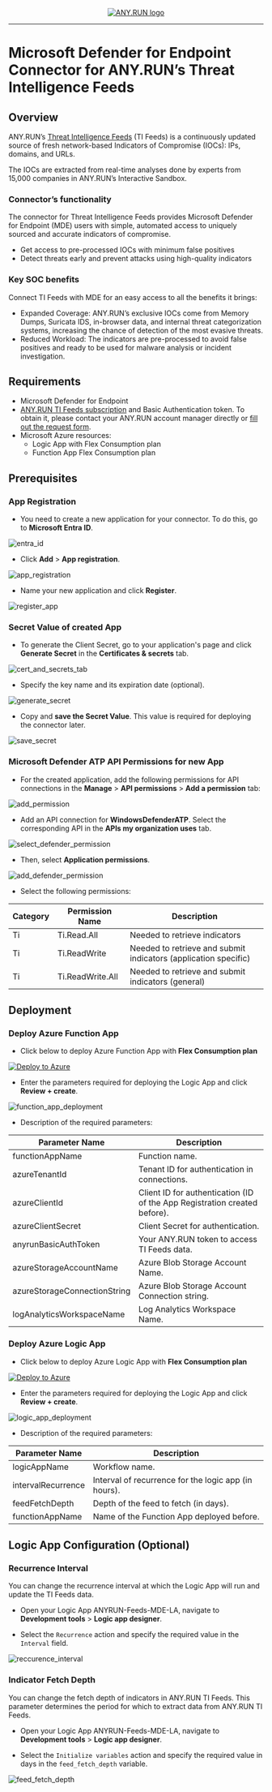 <p align="center">
    <a href="#readme">
        <img alt="ANY.RUN logo" src="https://raw.githubusercontent.com/anyrun/anyrun-sdk/b3dfde1d3aa018d0a1c3b5d0fa8aaa652e80d883/static/logo.svg">
    </a>
</p>

______________________________________________________________________

# Microsoft Defender for Endpoint Connector for ANY.RUN’s Threat Intelligence Feeds 

## Overview

ANY.RUN’s [Threat Intelligence Feeds](https://any.run/threat-intelligence-feeds/?utm_source=anyrungithub&utm_medium=documentation&utm_campaign=ms_defender_tifeeds&utm_content=linktofeedslanding) (TI Feeds) is a continuously updated source of fresh network-based Indicators of Compromise (IOCs): IPs, domains, and URLs. 

The IOCs are extracted from real-time analyses done by experts from 15,000 companies in ANY.RUN’s Interactive Sandbox. 

### Connector’s functionality 

The connector for Threat Intelligence Feeds provides Microsoft Defender for Endpoint (MDE) users with simple, automated access to uniquely sourced and accurate indicators of compromise. 

- Get access to pre-processed IOCs with minimum false positives
- Detect threats early and prevent attacks using high-quality indicators 

### Key SOC benefits 

Connect TI Feeds with MDE for an easy access to all the benefits it brings:  

- Expanded Coverage: ANY.RUN’s exclusive IOCs come from Memory Dumps, Suricata IDS, in-browser data, and internal threat categorization systems, increasing the chance of detection of the most evasive threats.
- Reduced Workload: The indicators are pre-processed to avoid false positives and ready to be used for malware analysis or incident investigation.

## Requirements
- Microsoft Defender for Endpoint
- [ANY.RUN TI Feeds subscription](https://intelligence.any.run/plans/?utm_source=anyrungithub&utm_medium=documentation&utm_campaign=ms_defender_tifeeds&utm_content=linktotiplans) and Basic Authentication token. To obtain it, please contact your ANY.RUN account manager directly or [fill out the request form](https://any.run/threat-intelligence-feeds/?utm_source=anyrungithub&utm_medium=documentation&utm_campaign=ms_defender_tifeeds&utm_content=linktotifeedslanding#contact-sales). 
- Microsoft Azure resources:
  - Logic App with Flex Consumption plan
  - Function App Flex Consumption plan

## Prerequisites

### App Registration

- You need to create a new application for your connector. To do this, go to **Microsoft Entra ID**.

![entra_id](images/003.png)

- Click **Add** > **App registration**.

![app_registration](images/004.png)

- Name your new application and click **Register**.

![register_app](images/001.png)

### Secret Value of created App

- To generate the Client Secret, go to your application's page and click **Generate Secret** in the **Certificates & secrets** tab.

![cert_and_secrets_tab](images/005.png)

- Specify the key name and its expiration date (optional).

![generate_secret](images/006.png)

- Copy and **save the Secret Value**. This value is required for deploying the connector later.

![save_secret](images/007.png)

### Microsoft Defender ATP API Permissions for new App

- For the created application, add the following permissions for API connections in the **Manage** > **API permissions** > **Add a permission** tab:

![add_permission](images/008.png)

- Add an API connection for **WindowsDefenderATP**. Select the corresponding API in the **APIs my organization uses** tab.

![select_defender_permission](images/009.png)

- Then, select **Application permissions**.

![add_defender_permission](images/010.png)

- Select the following permissions:

|       Category       |   Permission Name   | Description                                                            |
|----------------------|---------------------|------------------------------------------------------------------------|
| Ti                   | Ti.Read.All         | Needed to retrieve indicators                                          |
| Ti                   | Ti.ReadWrite        | Needed to retrieve and submit indicators (application specific)        |
| Ti                   | Ti.ReadWrite.All    | Needed to retrieve and submit indicators (general)                     |

## Deployment

### Deploy Azure Function App

- Click below to deploy Azure Function App with **Flex Consumption plan**
 
[![Deploy to Azure](https://aka.ms/deploytoazurebutton)](https://portal.azure.com/#create/Microsoft.Template/uri/https%3A%2F%2Fraw.githubusercontent.com%2Frollehfoh%2FANY.RUN%2Fmain%2Fconnectors%2FMicrosoft%2FMicrosoft%2520Defender%2520for%2520Endpoint%2FANYRUN-TI-Feeds-MDE%2FFunction%2520App%2FANYRUN-Feeds-MDE-FA.json)

- Enter the parameters required for deploying the Logic App and click **Review + create**.

![function_app_deployment](images/014.png)

- Description of the required parameters:

| Parameter Name                  | Description                                                                 |
|---------------------------------|-----------------------------------------------------------------------------|
| functionAppName                 | Function name.                                                              |
| azureTenantId                   | Tenant ID for authentication in connections.                                |
| azureClientId                   | Client ID for authentication (ID of the App Registration created before).   |
| azureClientSecret               | Client Secret for authentication.                                           |
| anyrunBasicAuthToken            | Your ANY.RUN token to access TI Feeds data.                                 |
| azureStorageAccountName         | Azure Blob Storage Account Name.                                            |
| azureStorageConnectionString    | Azure Blob Storage Account Connection string.                               |
| logAnalyticsWorkspaceName       | Log Analytics Workspace Name.                                               |


### Deploy Azure Logic App

- Click below to deploy Azure Logic App with **Flex Consumption plan**
 
[![Deploy to Azure](https://aka.ms/deploytoazurebutton)](https://portal.azure.com/#create/Microsoft.Template/uri/https%3A%2F%2Fraw.githubusercontent.com%2Frollehfoh%2FANY.RUN%2Fmain%2Fconnectors%2FMicrosoft%2FMicrosoft%2520Defender%2520for%2520Endpoint%2FANYRUN-TI-Feeds-MDE%2FLogic%2520App%2FANYRUN-Feeds-MDE-LA.json)

- Enter the parameters required for deploying the Logic App and click **Review + create**.

![logic_app_deployment](images/011.png)

- Description of the required parameters:

| Parameter Name                  | Description                                                                 |
|---------------------------------|-----------------------------------------------------------------------------|
| logicAppName                    | Workflow name.                                                              |
| intervalRecurrence              | Interval of recurrence for the logic app (in hours).                        |
| feedFetchDepth                  | Depth of the feed to fetch (in days).                                       |
| functionAppName                 | Name of the Function App deployed before.                                   |

## Logic App Configuration (Optional)

### Recurrence Interval

You can change the recurrence interval at which the Logic App will run and update the TI Feeds data.

- Open your Logic App ANYRUN-Feeds-MDE-LA, navigate to **Development tools** > **Logic app designer**.

- Select the `Recurrence` action and specify the required value in the `Interval` field.

![reccurence_interval](images/012.png)

### Indicator Fetch Depth

You can change the fetch depth of indicators in ANY.RUN TI Feeds. This parameter determines the period for which to extract data from ANY.RUN TI Feeds.

- Open your Logic App ANYRUN-Feeds-MDE-LA, navigate to **Development tools** > **Logic app designer**.

- Select the `Initialize variables` action and specify the required value in days in the `feed_fetch_depth` variable.

![feed_fetch_depth](images/013.png)
